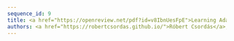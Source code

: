```yaml
---
sequence_id: 9
title: <a href="https://openreview.net/pdf?id=v8IbnUesFpE">Learning Adaptive Control Flow in Transformers for Improved Systematic Generalization</a>
authors: <a href="https://robertcsordas.github.io/">Róbert Csordás</a>, <a href="https://www-i6.informatik.rwth-aachen.de/~irie/">Kazuki Irie</a>, <a href="https://people.idsia.ch/~juergen/">Jürgen Schmidhuber</a>
---
```

